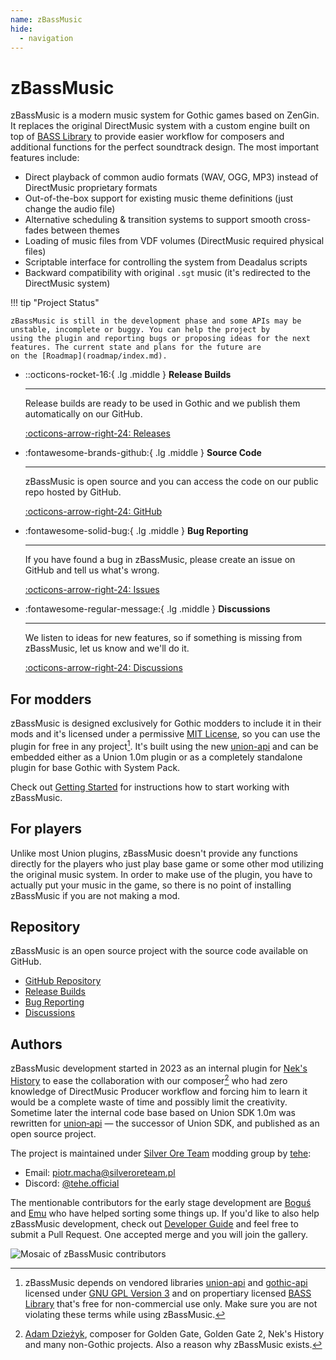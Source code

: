 ```yaml
---
name: zBassMusic
hide:
  - navigation
---
```


# zBassMusic

zBassMusic is a modern music system for Gothic games based on ZenGin.
It replaces the original DirectMusic system with a custom engine built on top
of [BASS Library](https://www.un4seen.com/)
to provide easier workflow for composers and additional functions for the perfect soundtrack design.
The most important features include:

* Direct playback of common audio formats (WAV, OGG, MP3) instead of DirectMusic proprietary formats
* Out-of-the-box support for existing music theme definitions (just change the audio file)
* Alternative scheduling & transition systems to support smooth cross-fades between themes
* Loading of music files from VDF volumes (DirectMusic required physical files)
* Scriptable interface for controlling the system from Deadalus scripts
* Backward compatibility with original `.sgt` music (it's redirected to the DirectMusic system)

!!! tip "Project Status"

    zBassMusic is still in the development phase and some APIs may be unstable, incomplete or buggy. You can help the project by
    using the plugin and reporting bugs or proposing ideas for the next features. The current state and plans for the future are
    on the [Roadmap](roadmap/index.md).

<div class="grid cards" markdown>

- ::octicons-rocket-16:{ .lg .middle } __Release Builds__

   ---

  Release builds are ready to be used in Gothic and we publish them automatically on our GitHub.

  [:octicons-arrow-right-24: Releases](https://github.com/Silver-Ore-Team/zBassMusic/releases)

- :fontawesome-brands-github:{ .lg .middle } __Source Code__

   ---

  zBassMusic is open source and you can access the code on our public repo hosted by GitHub.

  [:octicons-arrow-right-24: GitHub](https://github.com/Silver-Ore-Team/zBassMusic)

- :fontawesome-solid-bug:{ .lg .middle } __Bug Reporting__

   ---

  If you have found a bug in zBassMusic, please create an issue on GitHub and tell us what's wrong.

  [:octicons-arrow-right-24: Issues](https://github.com/Silver-Ore-Team/zBassMusic/issues)

- :fontawesome-regular-message:{ .lg .middle } __Discussions__

   ---

  We listen to ideas for new features, so if something is missing from zBassMusic, let us know and we'll do it.

  [:octicons-arrow-right-24: Discussions](https://github.com/Silver-Ore-Team/zBassMusic/discussions)

</div>

## For modders

zBassMusic is designed exclusively for Gothic modders to include it in their mods and it's licensed
under a permissive [MIT License](https://github.com/Silver-Ore-Team/zBassMusic/blob/main/LICENSE),
so you can use the plugin for free in any project[^1].
It's built using the new [union-api](https://gitlab.com/union-framework/union-api) and can be embedded
either as a Union 1.0m plugin or as a completely standalone plugin for base Gothic with System Pack.

Check out [Getting Started](getting-started/index.md) for instructions how to start working with zBassMusic.

[^1]: zBassMusic depends on vendored libraries [union-api](https://gitlab.com/union-framework/union-api)
and [gothic-api]()
licensed under [GNU GPL Version 3](https://gitlab.com/union-framework/union-api/-/blob/main/LICENSE)
and on propertiary licensed [BASS Library](https://www.un4seen.com/) that's free for non-commercial use only.
Make sure you are not violating these terms while using zBassMusic.

## For players

Unlike most Union plugins, zBassMusic doesn't provide any functions directly for the players who just play base game or
some
other mod utilizing the original music system. In order to make use of the plugin, you have to actually put your music
in the
game, so there is no point of installing zBassMusic if you are not making a mod.

## Repository

zBassMusic is an open source project with the source code available on GitHub.

- [GitHub Repository](https://github.com/Silver-Ore-Team/zBassMusic)
- [Release Builds](https://github.com/Silver-Ore-Team/zBassMusic/releases)
- [Bug Reporting](https://github.com/Silver-Ore-Team/zBassMusic/issues)
- [Discussions](https://github.com/Silver-Ore-Team/zBassMusic/discussions)

## Authors

zBassMusic development started in 2023 as an internal plugin
for [Nek's History](https://silveroreteam.pl/en/projects/nek)
to ease the collaboration with our composer[^2] who had zero knowledge of DirectMusic Producer workflow and forcing him
to learn it
would be a complete waste of time and possibly limit the creativity. Sometime later the internal code base based on
Union SDK 1.0m
was rewritten for [union&#8209;api](https://gitlab.com/union-framework/union-api) &mdash;&nbsp;the successor of Union
SDK, and published as an open source project.

The project is maintained under [Silver Ore Team](https://silveroreteam.pl) modding group
by [tehe](https://github.com/piotrmacha):

* Email: [piotr.macha@silveroreteam.pl](mailto:piotr.macha@silveroreteam.pl)
* Discord: [@tehe.official](https://discordapp.com/users/1014655735856111678)

The mentionable contributors for the early stage development are [Boguś](https://github.com/bogu9821)
and [Emu](https://github.com/muczc1wek) who have helped sorting some things up. If you'd like to also help zBassMusic
development, check out [Developer Guide](developer-guide/index.md)
and feel free to submit a Pull Request. One accepted merge and you will join the gallery.

<div class="zbassmusic-contributos" markdown>

![Mosaic of zBassMusic contributors](https://contrib.nn.ci/api?repo=Silver-Ore-Team/zBassMusic)

</div>

[^2]: [Adam Dzieżyk](https://adamdziezyk.com/), composer for Golden Gate, Golden Gate 2, Nek's History and many
non-Gothic projects.
Also a reason why zBassMusic exists.
